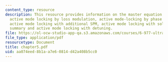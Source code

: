 ```yaml
---
content_type: resource
description: This resource provides information on the master equation of mode locking,
  active mode locking by loss modulation, active mode-locking by phase modulation,
  active mode locking with additional SPM, active mode locking with soliton formation,
  summary and active mode locking with detuning.
file: https://ol-ocw-studio-app-qa.s3.amazonaws.com/courses/6-977-ultrafast-optics-spring-2005/aa074eed8b1aa7e60814d42a408b5cc0_chapter5.pdf
file_type: application/pdf
resourcetype: Document
title: chapter5.pdf
uid: aa074eed-8b1a-a7e6-0814-d42a408b5cc0
---
```

